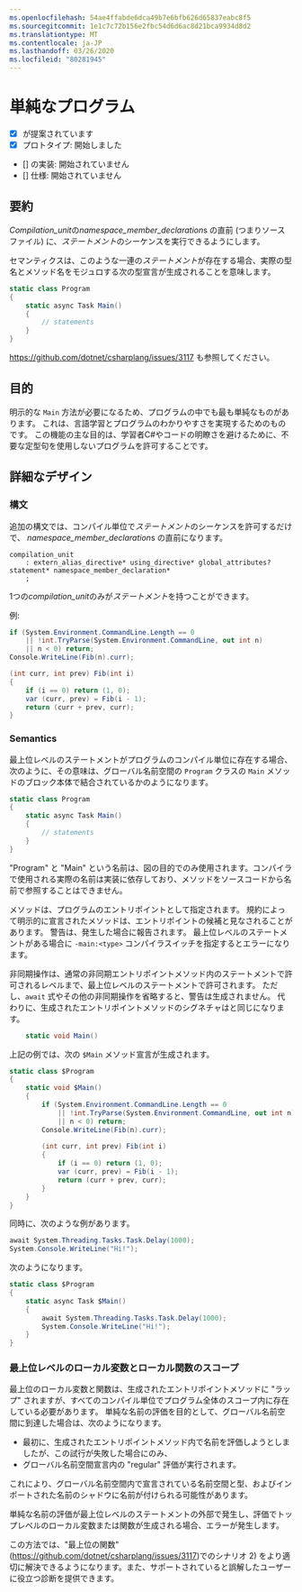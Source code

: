 ```yaml
---
ms.openlocfilehash: 54ae4ffabde6dca49b7e6bfb626d65837eabc8f5
ms.sourcegitcommit: 1e1c7c72b156e2fbc54d6d6ac8d21bca9934d8d2
ms.translationtype: MT
ms.contentlocale: ja-JP
ms.lasthandoff: 03/26/2020
ms.locfileid: "80281945"
---
```

# <a name="simple-programs"></a>単純なプログラム

* [x] が提案されています
* [x] プロトタイプ: 開始しました
* [] の実装: 開始されていません
* [] 仕様: 開始されていません

## <a name="summary"></a>要約
[summary]: #summary

*Compilation_unit*の*namespace_member_declaration*s の直前 (つまりソースファイル) に、*ステートメント*のシーケンスを実行できるようにします。

セマンティクスは、このような一連の*ステートメント*が存在する場合、実際の型名とメソッド名をモジュロする次の型宣言が生成されることを意味します。

``` c#
static class Program
{
    static async Task Main()
    {
        // statements
    }
}
```

https://github.com/dotnet/csharplang/issues/3117 も参照してください。

## <a name="motivation"></a>目的
[motivation]: #motivation

明示的な `Main` 方法が必要になるため、プログラムの中でも最も単純なものがあります。 これは、言語学習とプログラムのわかりやすさを実現するためのものです。 この機能の主な目的は、学習者C#やコードの明瞭さを避けるために、不要な定型句を使用しないプログラムを許可することです。

## <a name="detailed-design"></a>詳細なデザイン
[design]: #detailed-design

### <a name="syntax"></a>構文

追加の構文では、コンパイル単位で*ステートメント*のシーケンスを許可するだけで、 *namespace_member_declaration*s の直前になります。

``` antlr
compilation_unit
    : extern_alias_directive* using_directive* global_attributes? statement* namespace_member_declaration*
    ;
```

1つの*compilation_unit*のみが*ステートメント*を持つことができます。 

例:

``` c#
if (System.Environment.CommandLine.Length == 0
    || !int.TryParse(System.Environment.CommandLine, out int n)
    || n < 0) return;
Console.WriteLine(Fib(n).curr);

(int curr, int prev) Fib(int i)
{
    if (i == 0) return (1, 0);
    var (curr, prev) = Fib(i - 1);
    return (curr + prev, curr);
}
```

### <a name="semantics"></a>Semantics

最上位レベルのステートメントがプログラムのコンパイル単位に存在する場合、次のように、その意味は、グローバル名前空間の `Program` クラスの `Main` メソッドのブロック本体で結合されているかのようになります。

``` c#
static class Program
{
    static async Task Main()
    {
        // statements
    }
}
```

"Program" と "Main" という名前は、図の目的でのみ使用されます。コンパイラで使用される実際の名前は実装に依存しており、メソッドをソースコードから名前で参照することはできません。

メソッドは、プログラムのエントリポイントとして指定されます。 規約によって明示的に宣言されたメソッドは、エントリポイントの候補と見なされることがあります。 警告は、発生した場合に報告されます。 最上位レベルのステートメントがある場合に `-main:<type>` コンパイラスイッチを指定するとエラーになります。

非同期操作は、通常の非同期エントリポイントメソッド内のステートメントで許可されるレベルまで、最上位レベルのステートメントで許可されます。 ただし、`await` 式やその他の非同期操作を省略すると、警告は生成されません。 代わりに、生成されたエントリポイントメソッドのシグネチャはと同じになります。 
``` c#
    static void Main()
```

上記の例では、次の `$Main` メソッド宣言が生成されます。

``` c#
static class $Program
{
    static void $Main()
    {
        if (System.Environment.CommandLine.Length == 0
            || !int.TryParse(System.Environment.CommandLine, out int n)
            || n < 0) return;
        Console.WriteLine(Fib(n).curr);
        
        (int curr, int prev) Fib(int i)
        {
            if (i == 0) return (1, 0);
            var (curr, prev) = Fib(i - 1);
            return (curr + prev, curr);
        }
    }
}
```

同時に、次のような例があります。
``` c#
await System.Threading.Tasks.Task.Delay(1000);
System.Console.WriteLine("Hi!");
```

次のようになります。
``` c#
static class $Program
{
    static async Task $Main()
    {
        await System.Threading.Tasks.Task.Delay(1000);
        System.Console.WriteLine("Hi!");
    }
}
```

### <a name="scope-of-top-level-local-variables-and-local-functions"></a>最上位レベルのローカル変数とローカル関数のスコープ

最上位のローカル変数と関数は、生成されたエントリポイントメソッドに "ラップ" されますが、すべてのコンパイル単位でプログラム全体のスコープ内に存在している必要があります。
単純な名前の評価を目的として、グローバル名前空間に到達した場合は、次のようになります。
- 最初に、生成されたエントリポイントメソッド内で名前を評価しようとしましたが、この試行が失敗した場合にのみ、 
- グローバル名前空間宣言内の "regular" 評価が実行されます。 

これにより、グローバル名前空間内で宣言されている名前空間と型、およびインポートされた名前のシャドウに名前が付けられる可能性があります。

単純な名前の評価が最上位レベルのステートメントの外部で発生し、評価でトップレベルのローカル変数または関数が生成される場合、エラーが発生します。

この方法では、"最上位の関数" (https://github.com/dotnet/csharplang/issues/3117)でのシナリオ 2) をより適切に解決できるようになります。また、サポートされていると誤解したユーザーに役立つ診断を提供できます。


